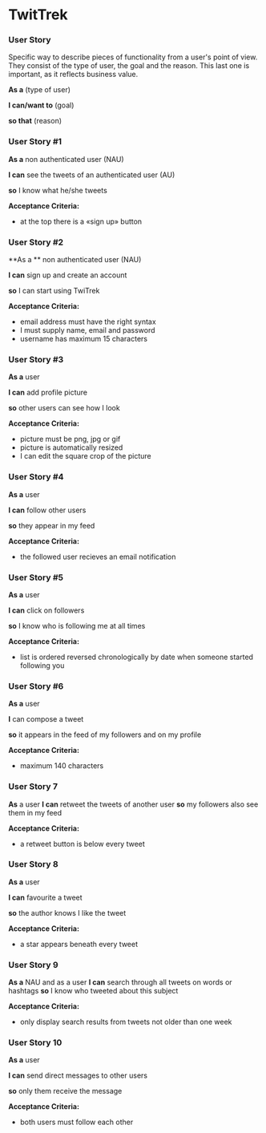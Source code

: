 # TwitTrek

### User Story

Specific way to describe pieces of functionality from a user's point of view. They consist of the type of user, the goal and the reason. This last one is important, as it reflects business value.

**As a** (type of user)

**I can/want to** (goal)

**so that** (reason)

### User Story #1

**As a** non authenticated user (NAU)

**I can** see the tweets of an authenticated user (AU)

**so** I know what he/she tweets

**Acceptance Criteria:**

 * at the top there is a «sign up» button

### User Story #2

**As a ** non authenticated user (NAU)

**I can** sign up and create an account

**so** I can start using TwiTrek

**Acceptance Criteria:**

* email address must have the right syntax
* I must supply name, email and password
* username has maximum 15 characters

### User Story #3

**As a** user

**I can** add profile picture

**so** other users can see how I look

**Acceptance Criteria:**

* picture must be png, jpg or gif
* picture is automatically resized
* I can edit the square crop of the picture

### User Story #4

**As a** user

**I can** follow other users 

**so** they appear in my feed

**Acceptance Criteria:**

* the followed user recieves an email notification

### User Story #5
**As a** user

**I can** click on followers

**so** I know who is following me at all times

**Acceptance Criteria:**

* list is ordered reversed chronologically by date when someone started following you

### User Story #6

**As a** user 

**I** can compose a tweet

**so** it appears in the feed of my followers and on my profile

**Acceptance Criteria:**

* maximum 140 characters

### User Story 7

**As** a user
**I can** retweet the tweets of another user
**so** my followers also see them in my feed

**Acceptance Criteria:**

* a retweet button is below every tweet

### User Story 8

**As a** user 

**I can** favourite a tweet

**so** the author knows I like the tweet

**Acceptance Criteria:**

* a star appears beneath every tweet

### User Story 9

**As a** NAU and as a user
**I can** search through all tweets on words or hashtags
**so** I know who tweeted about this subject

**Acceptance Criteria:**

* only display search results from tweets not older than one week

### User Story 10

**As a** user

**I can** send direct messages to other users

**so** only them receive the message

**Acceptance Criteria:**

* both users must follow each other
